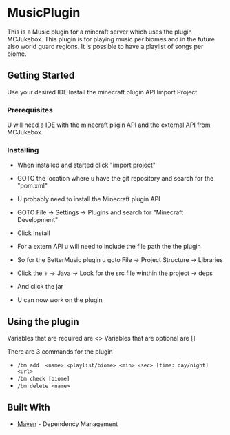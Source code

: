 # MusicPlugin

This is a Music plugin for a mincraft server which uses the plugin MCJukebox. This plugin is for playing music per biomes and in the future also world guard regions. It is possible to have a playlist of songs per biome.

## Getting Started

Use your desired IDE
Install the minecraft plugin API
Import Project


### Prerequisites

U will need a IDE with the minecraft pligin API and the external API from MCJukebox.

### Installing

- When installed and started click "import project"
- GOTO the location where u have the git repository and search for the "pom.xml"
- U probably need to install the Minecraft plugin API
- GOTO File -> Settings -> Plugins  and search for "Minecraft Development"
- Click Install

- For a extern API u will need to include the file path the the plugin 
- So for the BetterMusic plugin u goto File -> Project Structure -> Libraries 
- Click the + -> Java -> Look for the src file winthin the project -> deps 
- And click the jar
- U can now work on the plugin


## Using the plugin
 
 Variables that are required are <>
 Variables that are optional are []
 
 There are 3 commands for the plugin
 - `/bm add  <name> <playlist/biome> <min> <sec> [time: day/night] <url>`
 - `/bm check [biome]`
 - `/bm delete <name>`




## Built With

* [Maven](https://maven.apache.org/) - Dependency Management

